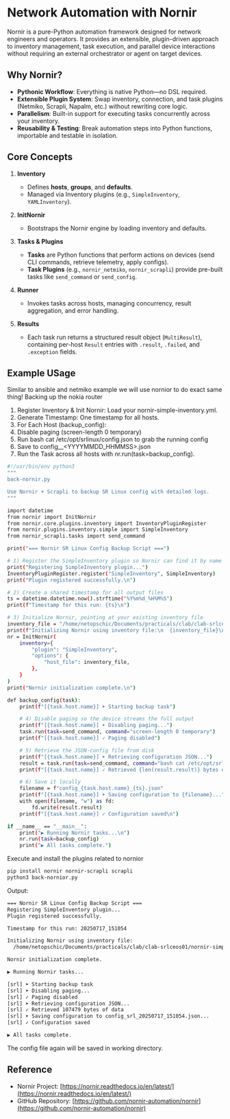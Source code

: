 # Network Automation with Nornir

Nornir is a pure-Python automation framework designed for network engineers and operators. It provides an extensible, plugin-driven approach to inventory management, task execution, and parallel device interactions without requiring an external orchestrator or agent on target devices.

## Why Nornir?

* **Pythonic Workflow**: Everything is native Python—no DSL required.
* **Extensible Plugin System**: Swap inventory, connection, and task plugins (Netmiko, Scrapli, Napalm, etc.) without rewriting core logic.
* **Parallelism**: Built-in support for executing tasks concurrently across your inventory.
* **Reusability & Testing**: Break automation steps into Python functions, importable and testable in isolation.

## Core Concepts

1. **Inventory**

   * Defines **hosts**, **groups**, and **defaults**.
   * Managed via Inventory plugins (e.g., `SimpleInventory`, `YAMLInventory`).

2. **InitNornir**

   * Bootstraps the Nornir engine by loading inventory and defaults.

3. **Tasks & Plugins**

   * **Tasks** are Python functions that perform actions on devices (send CLI commands, retrieve telemetry, apply configs).
   * **Task Plugins** (e.g., `nornir_netmiko`, `nornir_scrapli`) provide pre-built tasks like `send_command` or `send_config`.

4. **Runner**

   * Invokes tasks across hosts, managing concurrency, result aggregation, and error handling.

5. **Results**

   * Each task run returns a structured result object (`MultiResult`), containing per-host `Result` entries with `.result`, `.failed`, and `.exception` fields.

## Example USage

Similar to ansible and netmiko example we will use nornior to do exact same thing! Backing up the nokia router

1. Register Inventory & Init Nornir: Load your nornir-simple-inventory.yml.
2. Generate Timestamp: One timestamp for all hosts.
3. For Each Host (backup_config):
4. Disable paging (screen-length 0 temporary)
5. Run bash cat /etc/opt/srlinux/config.json to grab the running config
6. Save to config_<hostname>_<YYYYMMDD_HHMMSS>.json
7. Run the Task across all hosts with nr.run(task=backup_config).

```bash
#!/usr/bin/env python3
"""
back-nornir.py

Use Nornir + Scrapli to backup SR Linux config with detailed logs.
"""

import datetime
from nornir import InitNornir
from nornir.core.plugins.inventory import InventoryPluginRegister
from nornir.plugins.inventory.simple import SimpleInventory
from nornir_scrapli.tasks import send_command

print("=== Nornir SR Linux Config Backup Script ===")

# 1) Register the SimpleInventory plugin so Nornir can find it by name
print("Registering SimpleInventory plugin...")
InventoryPluginRegister.register("SimpleInventory", SimpleInventory)
print("Plugin registered successfully.\n")

# 2) Create a shared timestamp for all output files
ts = datetime.datetime.now().strftime("%Y%m%d_%H%M%S")
print(f"Timestamp for this run: {ts}\n")

# 3) Initialize Nornir, pointing at your existing inventory file
inventory_file = "/home/netopschic/Documents/practicals/clab/clab-srlceos01/nornir-simple-inventory.yml"
print(f"Initializing Nornir using inventory file:\n  {inventory_file}\n")
nr = InitNornir(
    inventory={
        "plugin": "SimpleInventory",
        "options": {
            "host_file": inventory_file,
        },
    }
)
print("Nornir initialization complete.\n")

def backup_config(task):
    print(f"[{task.host.name}] ➤ Starting backup task")

    # 4) Disable paging so the device streams the full output
    print(f"[{task.host.name}] ➤ Disabling paging...")
    task.run(task=send_command, command="screen-length 0 temporary")
    print(f"[{task.host.name}] ✓ Paging disabled")

    # 5) Retrieve the JSON-config file from disk
    print(f"[{task.host.name}] ➤ Retrieving configuration JSON...")
    result = task.run(task=send_command, command="bash cat /etc/opt/srlinux/config.json")
    print(f"[{task.host.name}] ✓ Retrieved {len(result.result)} bytes of data")

    # 6) Save it locally
    filename = f"config_{task.host.name}_{ts}.json"
    print(f"[{task.host.name}] ➤ Saving configuration to {filename}...")
    with open(filename, "w") as fd:
        fd.write(result.result)
    print(f"[{task.host.name}] ✓ Configuration saved\n")

if __name__ == "__main__":
    print("▶ Running Nornir tasks...\n")
    nr.run(task=backup_config)
    print("▶ All tasks complete.")

```
Execute and install the plugins related to nornior

```bash
pip install nornir nornir-scrapli scrapli
python3 back-nornior.py
```
Output:

```bash
=== Nornir SR Linux Config Backup Script ===
Registering SimpleInventory plugin...
Plugin registered successfully.

Timestamp for this run: 20250717_151054

Initializing Nornir using inventory file:
  /home/netopschic/Documents/practicals/clab/clab-srlceos01/nornir-simple-inventory.yml

Nornir initialization complete.

▶ Running Nornir tasks...

[srl] ➤ Starting backup task
[srl] ➤ Disabling paging...
[srl] ✓ Paging disabled
[srl] ➤ Retrieving configuration JSON...
[srl] ✓ Retrieved 107479 bytes of data
[srl] ➤ Saving configuration to config_srl_20250717_151054.json...
[srl] ✓ Configuration saved

▶ All tasks complete.
```

The config file again will be saved in working directory.

## Reference

* Nornir Project: [https://nornir.readthedocs.io/en/latest/](https://nornir.readthedocs.io/en/latest/)
* GitHub Repository: [https://github.com/nornir-automation/nornir](https://github.com/nornir-automation/nornir)